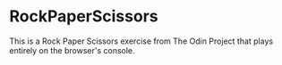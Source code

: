 # RockPaperScissors
This is a Rock Paper Scissors exercise from The Odin Project that plays entirely on the browser's console.